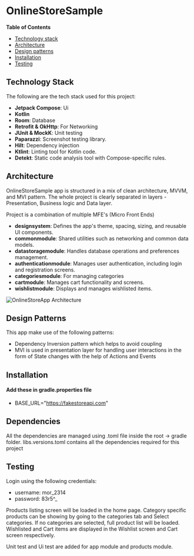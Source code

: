 # OnlineStoreSample

**Table of Contents**

- [Technology stack](#technology-stack)
- [Architecture](#architecture)
- [Design patterns](#design-patterns)
- [Installation](#installation)
- [Testing](#testing)

## Technology Stack
The following are the tech stack used for this project:
- **Jetpack Compose**: Ui
- **Kotlin**  
- **Room**: Database
- **Retrofit & OkHttp**: For Networking  
- **JUnit & MockK**: Unit testing 
- **Paparazzi**: Screenshot testing library.  
- **Hilt**: Dependency injection   
- **Ktlint**: Linting tool for Kotlin code.  
- **Detekt**: Static code analysis tool with Compose-specific rules.

## Architecture
OnlineStoreSample app is structured in a mix of clean architecture, MVVM, and MVI pattern.
The whole project is clearly separated in layers - Presentation, Business logic and Data layer.

Project is a combination of multiple MFE's (Micro Front Ends)
- **designsystem**: Defines the app's theme, spacing, sizing, and reusable UI components.  
- **commonmodule**: Shared utilities such as networking and common data models.  
- **datastoragemodule**: Handles database operations and preferences management.  
- **authenticationmodule**: Manages user authentication, including login and registration screens.  
- **categoriesmodule**: For managing categories  
- **cartmodule**: Manages cart functionality and screens.  
- **wishlistmodule**: Displays and manages wishlisted items.  

![OnlineStoreApp Architecture](https://github.com/user-attachments/assets/83f01d94-7d29-477d-9731-6559b8010313)

## Design Patterns

This app make use of the following patterns:
 - Dependency Inversion pattern which helps to avoid coupling
 - MVI is used in presentation layer for handling user interactions in the form of State changes with the help of Actions and Events

## Installation
#### Add these in gradle.properties file
- BASE_URL="https://fakestoreapi.com"

## Dependencies
All the dependencies are managed using .toml file inside the root -> gradle folder.
libs.versions.toml contains all the dependencies required for this project

## Testing
Login using the following credentials:
 - username: mor_2314
 - password: 83r5^_

Products listing screen will be loaded in the home page. 
Category specific products can be showing by going to the categories tab and Select categories. If no categories are selected, full product list will be loaded.
Wishlisted and Cart items are displayed in the Wishlist screen and Cart screen respectively.

Unit test and Ui test are added for app module and products module. 

